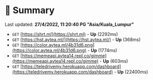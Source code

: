 # 📖 Summary
Last updated: **27/4/2022, 11:20:40 PG "Asia/Kuala_Lumpur"**

- `GET` [https://shrt.ml](https://shrt.ml) - **Up** (2292ms)
- `GET` [https://hst.aytea.ml/](https://hst.aytea.ml/) - **Up** (368ms)
- `GET` [https://color.aytea.ml/4b31d6.png](https://color.aytea.ml/4b31d6.png) - **Up** (1774ms)
- `GET` [https://memeapi.aytea14.repl.co/gimme](https://memeapi.aytea14.repl.co/gimme) - **Up** (603ms)
- `GET` [https://teledrivemy.herokuapp.com/dashboard](https://teledrivemy.herokuapp.com/dashboard) - **Up** (22400ms)
